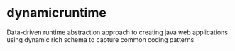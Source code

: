 # dynamicruntime
Data-driven runtime abstraction approach to creating java web applications using dynamic rich schema to capture common coding patterns
